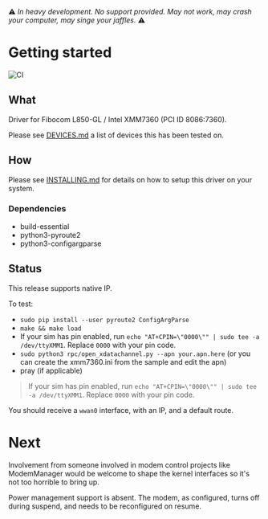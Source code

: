 ⚠️ _*In heavy development. No support provided. May not work, may crash your computer, may singe your jaffles.*_ ⚠️

# Getting started

![CI](https://github.com/xmm7360/xmm7360-pci/workflows/CI/badge.svg)

## What

Driver for Fibocom L850-GL / Intel XMM7360 (PCI ID 8086:7360).

Please see [DEVICES.md](DEVICES.md) a list of devices this has been tested on.

## How

Please see [INSTALLING.md](INSTALLING.md) for details on how to setup this driver on your system.

### Dependencies

- build-essential
- python3-pyroute2
- python3-configargparse

## Status

This release supports native IP.

To test:

- `sudo pip install --user pyroute2 ConfigArgParse`
- `make && make load`
- If your sim has pin enabled, run `echo "AT+CPIN=\"0000\"" | sudo tee -a /dev/ttyXMM1`. Replace `0000` with your pin code.
- `sudo python3 rpc/open_xdatachannel.py --apn your.apn.here` (or you can create the xmm7360.ini from the sample and edit the apn)
- pray (if applicable)

> If your sim has pin enabled, run `echo "AT+CPIN=\"0000\"" | sudo tee -a /dev/ttyXMM1`. Replace `0000` with your pin code.

You should receive a `wwan0` interface, with an IP, and a default route.

# Next

Involvement from someone involved in modem control projects like ModemManager
would be welcome to shape the kernel interfaces so it's not too horrible to
bring up.

Power management support is absent. The modem, as configured, turns off during
suspend, and needs to be reconfigured on resume.
